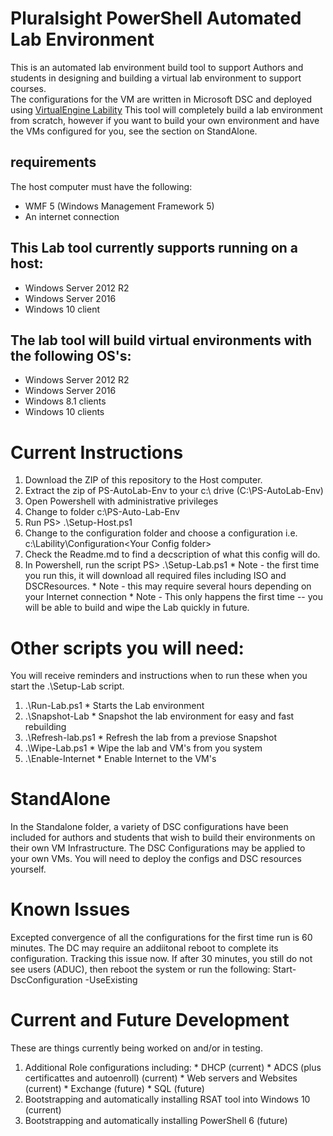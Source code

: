 # Pluralsight PowerShell Automated Lab Environment
This is an automated lab environment build tool to support Authors and students in designing and building a virtual lab environment to support courses.  
The configurations for the VM are written in Microsoft DSC and deployed using [VirtualEngine Lability](https://github.com/VirtualEngine/Lability)
This tool will completely build a lab environment from scratch, however if you want to build your own
environment and have the VMs configured for you, see the section on StandAlone.

## requirements
The host computer must have the following:
* WMF 5 (Windows Management Framework 5)
* An internet connection

## This Lab tool currently supports running on a host:
* Windows Server 2012 R2
* Windows Server 2016
* Windows 10 client

## The lab tool will build virtual environments with the following OS's:
* Windows Server 2012 R2
* Windows Server 2016
* Windows 8.1 clients
* Windows 10 clients

# Current Instructions 
1. Download the ZIP of this repository to the Host computer.
2. Extract the zip of PS-AutoLab-Env to your c:\ drive (C:\PS-AutoLab-Env)
3. Open Powershell with administrative privileges
4. Change to folder c:\PS-Auto-Lab-Env
5. Run PS> .\Setup-Host.ps1
6. Change to the configuration folder and choose a configuration i.e. c:\Lability\Configuration\<Your Config folder>
7. Check the Readme.md to find a decscription of what this config will do.
8. In Powershell, run the script PS> .\Setup-Lab.ps1
        * Note - the first time you run this, it will download all required files including ISO and DSCResources.
        * Note - this may require several hours depending on your Internet connection
        * Note - This only happens the first time -- you will be able to build and wipe the 
                Lab quickly in future.

# Other scripts you will need:
You will receive reminders and instructions when to run these when you start the .\Setup-Lab script.
1. .\Run-Lab.ps1 * Starts the Lab environment
2. .\Snapshot-Lab * Snapshot the lab environment for easy and fast rebuilding
3. .\Refresh-lab.ps1 * Refresh the lab from a previose Snapshot
4. .\Wipe-Lab.ps1 * Wipe the lab and VM's from you system
5. .\Enable-Internet * Enable Internet to the VM's 

# StandAlone
In the Standalone folder, a variety of DSC configurations have been included for authors and students
that wish to build their environments on their own VM Infrastructure.
The DSC Configurations may be applied to your own VMs.
You will need to deploy the configs and DSC resources yourself.

# Known Issues
Excepted convergence of all the configurations for the first time run is 60 minutes.
The DC may require an addiitonal reboot to complete its configuration. Tracking this issue now.
If after 30 minutes, you still do not see users (ADUC), then reboot the system or run the following:
Start-DscConfiguration -UseExisting

# Current and Future Development
These are things currently being worked on and/or in testing.

1. Additional Role configurations including:
        * DHCP (current)
        * ADCS (plus certificattes and autoenroll) (current)
        * Web servers and Websites (current)
        * Exchange (future)
        * SQL (future)
2. Bootstrapping and automatically installing RSAT tool into Windows 10 (current)
3. Bootstrapping and automatically installing PowerShell 6 (future)
